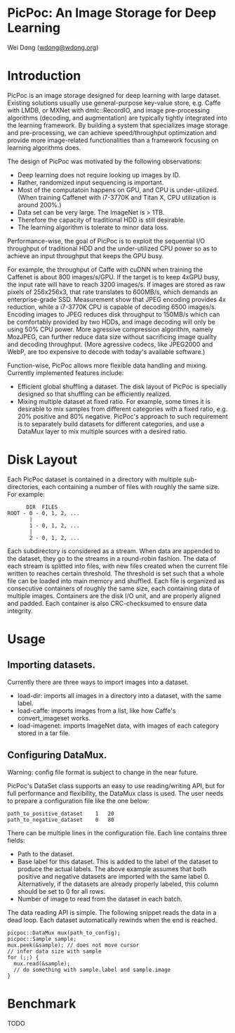 # PicPoc: An Image Storage for Deep Learning

Wei Dong (wdong@wdong.org)

# Introduction

PicPoc is an image storage designed for deep learning with large dataset.
Existing solutions usually use general-purpose key-value store, e.g. Caffe with
LMDB, or MXNet with dmlc::RecordIO, and image pre-processing algorithms (decoding,
and augmentation) are typically tightly integrated into the learning framework.
By building a system that specializes image storage and pre-processing, we can
achieve speed/throughput optimization and provide more image-related
functionalities than a framework focusing on learning algorithms does.

The design of PicPoc was motivated by the following observations:
- Deep learning does not require looking up images by ID.
- Rather, randomized input sequencing is important.
- Most of the computatoin happens on GPU, and CPU is under-utilized.
  (When training Caffenet with i7-3770K and Titan X, CPU utilization is around 200%.)
- Data set can be very large.  The ImageNet is > 1TB.  
- Therefore the capacity of traditional HDD is still desirable.
- The learning algorithm is tolerate to minor data loss.

Performance-wise, the goal of PicPoc is to exploit the sequential I/O throughput
of traditional HDD and the under-utilized CPU power so as to achieve an input
throughput that keeps the GPU busy.

For example, the throughput of Caffe with cuDNN when training the Caffenet is
about 800 images/s/GPU.  If the target is to keep 4xGPU busy, the input rate
will have to reach 3200 images/s.  If images are stored as raw pixels of 256x256x3,
that rate translates to 600MB/s, which demands an enterprise-grade SSD.
Measurement show that JPEG encoding provides 4x reduction, while a i7-3770K
CPU is capable of decoding 6500 images/s. Encoding images to JPEG reduces disk
throughput to 150MB/s which can be comfortably provided by two HDDs, and image
decoding will only be using 50% CPU power.  More agressive compression algorithm,
namely MozJPEG, can further reduce data size without sacrificing image quality
and decoding throughput.  (More agressive codecs, like JPEG2000 and WebP, are too
expensive to decode with today's available software.)

Function-wise, PicPoc allows more flexible data handling and mixing.  Currently
implemented features include:
- Efficient global shuffling a dataset.
  The disk layout of PicPoc is specially designed so that shuffling can be
  efficiently realized.
- Mixing multiple dataset at fixed ratio.  For example, some times it is desirable
  to mix samples from different categories with a fixed ratio, e.g. 20% positive
  and 80% negative.  PicPoc's approach to such requirement is to separately
  build datasets for different categories, and use a DataMux layer to mix multiple
  sources with a desired ratio.

# Disk Layout

Each PicPoc dataset is contained in a directory with multiple sub-directories,
each containing a number of files with roughly the same size.  For example:

```
      DIR  FILES
ROOT - 0 - 0, 1, 2, ...
       |
       1 - 0, 1, 2, ...
       |
       2 - 0, 1, 2, ...
```

Each subdirectory is considered as a stream.  When data are appended to the
dataset, they go to the streams in a round-robin fashion.  The data of each
stream is splitted into files, with new files created when the current file
written to reaches certain threshold.  The threshold is set such that
a whole file can be loaded into main memory and shuffled.  Each file is
organized as consecutive containers of roughly the same size, each containing
data of multiple images.  Containers are the disk I/O unit, and are properly
aligned and padded.  Each container is also CRC-checksumed to ensure data
integrity.

# Usage

## Importing datasets.

Currently there are three ways to import images into a dataset.

- load-dir:  imports all images in a directory into a dataset, with the same label.
- load-caffe: imports images from a list, like how Caffe's convert_imageset works.
- load-imagenet: imports ImageNet data, with images of each category stored in a tar file.

## Configuring DataMux.

Warning: config file format is subject to change in the near future.

PicPoc's DataSet class supports an easy to use reading/writing API, but for 
full performance and flexibility, the DataMux class is used.  The user needs to
prepare a configuration file like the one below:

```
path_to_positive_dataset	1	20
path_to_negative_dataset	0	80
```

There can be multiple lines in the configuration file.  Each line contains three fields:
- Path to the dataset.
- Base label for this dataset.  This is added to the label of the dataset to produce the
  actual labels.  The above example assumes that both positive and negative datasets are
  imported with the same label 0.  Alternatively, if the datasets are already properly
  labeled, this column should be set to 0 for all rows.
- Number of image to read from the dataset in each batch.

The data reading API is simple.  The following snippet reads the data in a dead loop.
Each dataset automatically rewinds when the end is reached.

```
picpoc::DataMux mux(path_to_config);
picpoc::Sample sample;
mux.peek(&sample); // does not move cursor
// infer data size with sample
for (;;) {
  mux.read(&sample);
  // do something with sample.label and sample.image
}
```

# Benchmark

TODO
